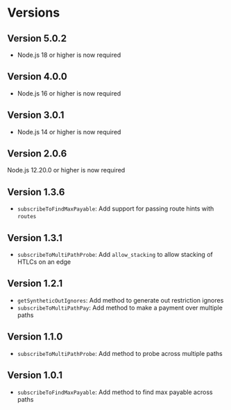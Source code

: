 # Versions

## Version 5.0.2

- Node.js 18 or higher is now required

## Version 4.0.0

- Node.js 16 or higher is now required

## Version 3.0.1

- Node.js 14 or higher is now required

## Version 2.0.6

Node.js 12.20.0 or higher is now required

## Version 1.3.6

- `subscribeToFindMaxPayable`: Add support for passing route hints with `routes`

## Version 1.3.1

- `subscribeToMultiPathProbe`: Add `allow_stacking` to allow stacking of HTLCs on an edge

## Version 1.2.1

- `getSyntheticOutIgnores`: Add method to generate out restriction ignores
- `subscribeToMultiPathPay`: Add method to make a payment over multiple paths

## Version 1.1.0

- `subscribeToMultiPathProbe`: Add method to probe across multiple paths

## Version 1.0.1

- `subscribeToFindMaxPayable`: Add method to find max payable across paths